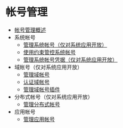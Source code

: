 # 帐号管理

- [帐号管理概述](account-overview.md)
- 系统帐号
  - [管理系统帐号（仅对系统应用开放）](manage-os-account.md)
  - [使用约束管控系统帐号](control-os-account-by-constraints.md)
  - [管理系统帐号凭据（仅对系统应用开放）](manage-os-account-credential.md)
- 域帐号（仅对系统应用开放）
  - [管理域帐号](manage-domain-account.md)
  - [认证域帐号](auth-domain-account.md)
  - [管理域帐号插件](manage-domain-plugin.md)
- 分布式帐号（仅对系统应用开放）
  - [管理分布式帐号](manage-distributed-account.md)
- 应用帐号
  - [管理应用帐号](manage-application-account.md)
